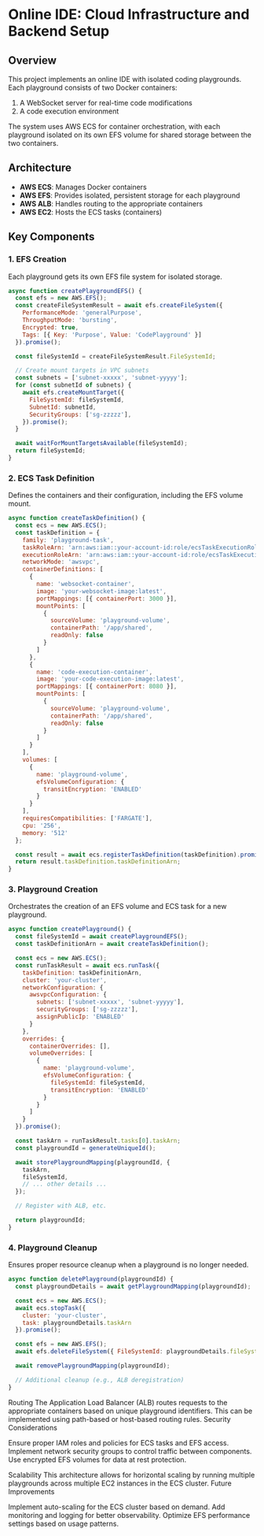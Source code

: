 # Online IDE: Cloud Infrastructure and Backend Setup

## Overview

This project implements an online IDE with isolated coding playgrounds. Each playground consists of two Docker containers:
1. A WebSocket server for real-time code modifications
2. A code execution environment

The system uses AWS ECS for container orchestration, with each playground isolated on its own EFS volume for shared storage between the two containers.

## Architecture

- **AWS ECS**: Manages Docker containers
- **AWS EFS**: Provides isolated, persistent storage for each playground
- **AWS ALB**: Handles routing to the appropriate containers
- **AWS EC2**: Hosts the ECS tasks (containers)

## Key Components

### 1. EFS Creation

Each playground gets its own EFS file system for isolated storage.

```javascript
async function createPlaygroundEFS() {
  const efs = new AWS.EFS();
  const createFileSystemResult = await efs.createFileSystem({
    PerformanceMode: 'generalPurpose',
    ThroughputMode: 'bursting',
    Encrypted: true,
    Tags: [{ Key: 'Purpose', Value: 'CodePlayground' }]
  }).promise();

  const fileSystemId = createFileSystemResult.FileSystemId;

  // Create mount targets in VPC subnets
  const subnets = ['subnet-xxxxx', 'subnet-yyyyy'];
  for (const subnetId of subnets) {
    await efs.createMountTarget({
      FileSystemId: fileSystemId,
      SubnetId: subnetId,
      SecurityGroups: ['sg-zzzzz'],
    }).promise();
  }

  await waitForMountTargetsAvailable(fileSystemId);
  return fileSystemId;
}
```

### 2. ECS Task Definition

Defines the containers and their configuration, including the EFS volume mount.

```javascript
async function createTaskDefinition() {
  const ecs = new AWS.ECS();
  const taskDefinition = {
    family: 'playground-task',
    taskRoleArn: 'arn:aws:iam::your-account-id:role/ecsTaskExecutionRole',
    executionRoleArn: 'arn:aws:iam::your-account-id:role/ecsTaskExecutionRole',
    networkMode: 'awsvpc',
    containerDefinitions: [
      {
        name: 'websocket-container',
        image: 'your-websocket-image:latest',
        portMappings: [{ containerPort: 3000 }],
        mountPoints: [
          {
            sourceVolume: 'playground-volume',
            containerPath: '/app/shared',
            readOnly: false
          }
        ]
      },
      {
        name: 'code-execution-container',
        image: 'your-code-execution-image:latest',
        portMappings: [{ containerPort: 8080 }],
        mountPoints: [
          {
            sourceVolume: 'playground-volume',
            containerPath: '/app/shared',
            readOnly: false
          }
        ]
      }
    ],
    volumes: [
      {
        name: 'playground-volume',
        efsVolumeConfiguration: {
          transitEncryption: 'ENABLED'
        }
      }
    ],
    requiresCompatibilities: ['FARGATE'],
    cpu: '256',
    memory: '512'
  };

  const result = await ecs.registerTaskDefinition(taskDefinition).promise();
  return result.taskDefinition.taskDefinitionArn;
}
```

### 3. Playground Creation

Orchestrates the creation of an EFS volume and ECS task for a new playground.

```javascript
async function createPlayground() {
  const fileSystemId = await createPlaygroundEFS();
  const taskDefinitionArn = await createTaskDefinition();

  const ecs = new AWS.ECS();
  const runTaskResult = await ecs.runTask({
    taskDefinition: taskDefinitionArn,
    cluster: 'your-cluster',
    networkConfiguration: {
      awsvpcConfiguration: {
        subnets: ['subnet-xxxxx', 'subnet-yyyyy'],
        securityGroups: ['sg-zzzzz'],
        assignPublicIp: 'ENABLED'
      }
    },
    overrides: {
      containerOverrides: [],
      volumeOverrides: [
        {
          name: 'playground-volume',
          efsVolumeConfiguration: {
            fileSystemId: fileSystemId,
            transitEncryption: 'ENABLED'
          }
        }
      ]
    }
  }).promise();

  const taskArn = runTaskResult.tasks[0].taskArn;
  const playgroundId = generateUniqueId();

  await storePlaygroundMapping(playgroundId, {
    taskArn,
    fileSystemId,
    // ... other details ...
  });

  // Register with ALB, etc.

  return playgroundId;
}
```

### 4. Playground Cleanup

Ensures proper resource cleanup when a playground is no longer needed.

```javascript
async function deletePlayground(playgroundId) {
  const playgroundDetails = await getPlaygroundMapping(playgroundId);

  const ecs = new AWS.ECS();
  await ecs.stopTask({
    cluster: 'your-cluster',
    task: playgroundDetails.taskArn
  }).promise();

  const efs = new AWS.EFS();
  await efs.deleteFileSystem({ FileSystemId: playgroundDetails.fileSystemId }).promise();

  await removePlaygroundMapping(playgroundId);

  // Additional cleanup (e.g., ALB deregistration)
}
```


Routing
The Application Load Balancer (ALB) routes requests to the appropriate containers based on unique playground identifiers. This can be implemented using path-based or host-based routing rules.
Security Considerations

Ensure proper IAM roles and policies for ECS tasks and EFS access.
Implement network security groups to control traffic between components.
Use encrypted EFS volumes for data at rest protection.

Scalability
This architecture allows for horizontal scaling by running multiple playgrounds across multiple EC2 instances in the ECS cluster.
Future Improvements

Implement auto-scaling for the ECS cluster based on demand.
Add monitoring and logging for better observability.
Optimize EFS performance settings based on usage patterns.
